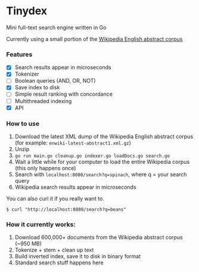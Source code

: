 # Tinydex

Mini full-text search engine written in Go

Currently using a small portion of the [Wikipedia English abstract corpus](https://dumps.wikimedia.org/enwiki/latest/)

### Features

- [x] Search results appear in microseconds
- [x] Tokenizer
- [ ] Boolean queries (AND, OR, NOT)
- [x] Save index to disk
- [ ] Simple result ranking with concordance
- [ ] Multithreaded indexing
- [x] API

### How to use

1. Download the latest XML dump of the Wikipedia English abstract corpus (for example: `enwiki-latest-abstract1.xml.gz`)
2. Unzip
3. `go run main.go cleanup.go indexer.go loadDocs.go search.go`
4. Wait a little while for your computer to load the entire Wikipedia corpus (this only happens once)
5. Search with `localhost:8080/search?q=spinach`, where q = your search query
6. Wikipedia search results appear in microseconds

You can also curl it if you really want to.
```
$ curl "http://localhost:8080/search?q=beans"
```

### How it currently works:

1. Download 600,000+ documents from the Wikipedia abstract corpus (~950 MB)
2. Tokenize + stem + clean up text
3. Build inverted index, save it to disk in binary format
4. Standard search stuff happens here
